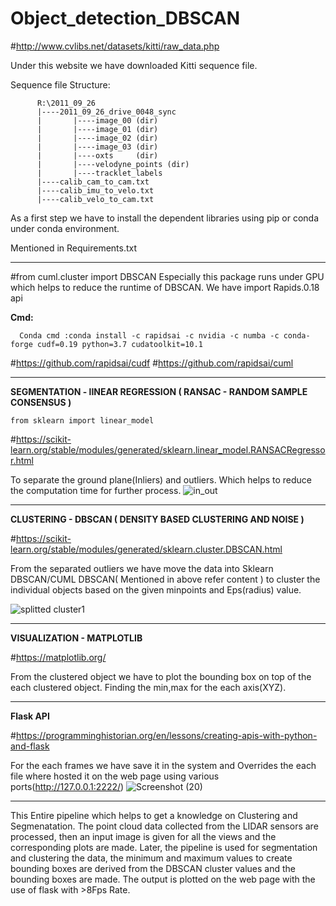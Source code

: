 
          
                  
# Object_detection_DBSCAN

#http://www.cvlibs.net/datasets/kitti/raw_data.php

Under this website we have downloaded Kitti sequence file.

Sequence file Structure:

          R:\2011_09_26
          |----2011_09_26_drive_0048_sync
          |       |----image_00 (dir)
          |       |----image_01 (dir)
          |       |----image_02 (dir)
          |       |----image_03 (dir)
          |       |----oxts     (dir)
          |       |----velodyne_points (dir)
          |       |----tracklet_labels
          |----calib_cam_to_cam.txt
          |----calib_imu_to_velo.txt
          |----calib_velo_to_cam.txt

As a first step we have to install the dependent libraries using pip or conda under conda environment.

Mentioned in Requirements.txt


-----------------------------------------------------------------------------------------------------------

#from cuml.cluster import DBSCAN
Especially this package runs under GPU which helps to reduce the runtime of DBSCAN.
We have import Rapids.0.18 api

**Cmd:**

      Conda cmd :conda install -c rapidsai -c nvidia -c numba -c conda-forge cudf=0.19 python=3.7 cudatoolkit=10.1


#https://github.com/rapidsai/cudf
#https://github.com/rapidsai/cuml 

----------------------------------------------------------------------------------------------------------------------

**SEGMENTATION - lINEAR REGRESSION ( RANSAC - RANDOM SAMPLE CONSENSUS )**

    from sklearn import linear_model

#https://scikit-learn.org/stable/modules/generated/sklearn.linear_model.RANSACRegressor.html

To separate the ground plane(Inliers) and outliers. Which helps to reduce the computation time for further process.
![in_out](https://user-images.githubusercontent.com/84854222/119775054-b2ffea80-bee0-11eb-829f-51f3488bf8af.png)


----------------------------------------------------------------------------------------------------------------------


**CLUSTERING - DBSCAN ( DENSITY BASED CLUSTERING AND NOISE )**


#https://scikit-learn.org/stable/modules/generated/sklearn.cluster.DBSCAN.html

From the separated outliers we have move the data into Sklearn DBSCAN/CUML DBSCAN( Mentioned in above refer content )
to cluster the individual objects based on the given minpoints and Eps(radius) value.


![splitted cluster1](https://user-images.githubusercontent.com/84854222/119775076-ba26f880-bee0-11eb-9371-eb86186b17d8.png)

----------------------------------------------------------------------------------------------------------------------

**VISUALIZATION - MATPLOTLIB**

#https://matplotlib.org/

From the clustered object we have to plot the bounding box on top of the each clustered object.
Finding the min,max for the each axis(XYZ). 



----------------------------------------------------------------------------------------------------------------------

**Flask API**

#https://programminghistorian.org/en/lessons/creating-apis-with-python-and-flask

For the each frames we have save it in the system and Overrides the each file where hosted it on the web page using various ports(http://127.0.0.1:2222/)
![Screenshot (20)](https://user-images.githubusercontent.com/84854222/119775119-cca13200-bee0-11eb-96e5-3551c4745a02.png)


----------------------------------------------------------------------------------------------------------------------

This Entire pipeline which helps to get a knowledge on Clustering and Segmenatation.
The point cloud data collected from the LIDAR sensors are processed, then
an input image is given for all the views and the corresponding plots are made.
Later, the pipeline is used for segmentation and clustering the data, the minimum and maximum
values to create bounding boxes are derived from the DBSCAN cluster values and
the bounding boxes are made. The output is plotted on the web page with the use of
flask with >8Fps Rate.




